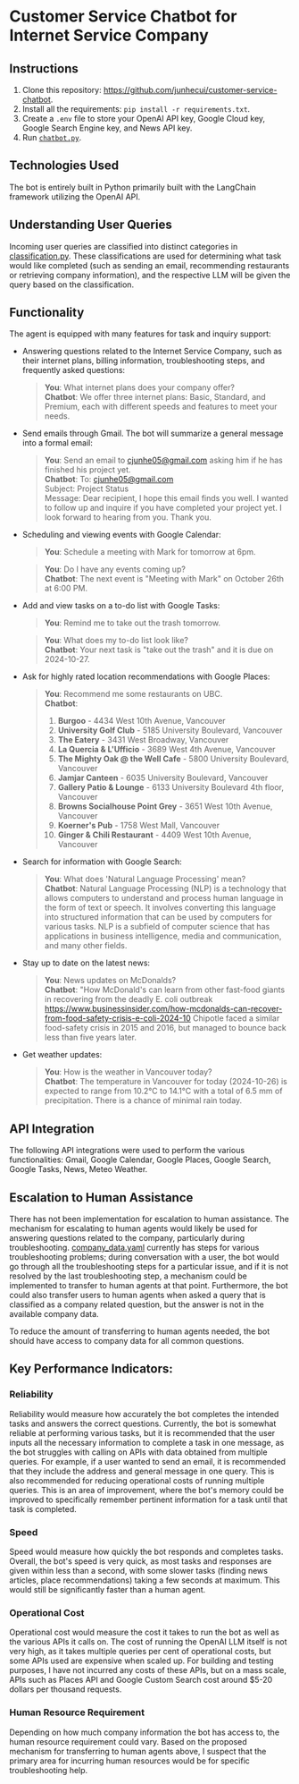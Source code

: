 # Customer Service Chatbot for Internet Service Company

## Instructions

1. Clone this repository: <https://github.com/junhecui/customer-service-chatbot>.
2. Install all the requirements: `pip install -r requirements.txt`.
3. Create a `.env` file to store your OpenAI API key, Google Cloud key, Google Search Engine key, and News API key.
4. Run [`chatbot.py`](src/chatbot.py).

## Technologies Used

The bot is entirely built in Python primarily built with the LangChain framework utilizing the OpenAI API. 

## Understanding User Queries

Incoming user queries are classified into distinct categories in [classification.py](src/classification.py). These classifications are used for determining what task would like completed (such as sending an email, recommending restaurants or retrieving company information), and the respective LLM will be given the query based on the classification.

## Functionality

The agent is equipped with many features for task and inquiry support:

* Answering questions related to the Internet Service Company, such as their internet plans, billing information, troubleshooting steps, and frequently asked questions:

   > **You**: What internet plans does your company offer? <br>
   > **Chatbot**: We offer three internet plans: Basic, Standard, and Premium, each with different speeds and features to meet your needs.

* Send emails through Gmail. The bot will summarize a general message into a formal email:

   > **You**: Send an email to cjunhe05@gmail.com asking him if he has finished his project yet. <br>
   > **Chatbot**: To: cjunhe05@gmail.com <br>
   > Subject: Project Status <br>
   > Message: Dear recipient, I hope this email finds you well. I wanted to follow up and inquire if you have completed your project yet. I look forward to hearing from you. Thank you.

* Scheduling and viewing events with Google Calendar:

   > **You**: Schedule a meeting with Mark for tomorrow at 6pm. <br>

   > **You**: Do I have any events coming up? <br>
   > **Chatbot**: The next event is "Meeting with Mark" on October 26th at 6:00 PM.

* Add and view tasks on a to-do list with Google Tasks:

   > **You**: Remind me to take out the trash tomorrow. <br>

   > **You**: What does my to-do list look like? <br>
   > **Chatbot**: Your next task is "take out the trash" and it is due on 2024-10-27.

* Ask for highly rated location recommendations with Google Places:

   > **You**: Recommend me some restaurants on UBC.  
    > **Chatbot**:
    > 1. **Burgoo** - 4434 West 10th Avenue, Vancouver  
    > 2. **University Golf Club** - 5185 University Boulevard, Vancouver  
    > 3. **The Eatery** - 3431 West Broadway, Vancouver  
    > 4. **La Quercia & L'Ufficio** - 3689 West 4th Avenue, Vancouver  
    > 5. **The Mighty Oak @ the Well Cafe** - 5800 University Boulevard, Vancouver  
    > 6. **Jamjar Canteen** - 6035 University Boulevard, Vancouver  
    > 7. **Gallery Patio & Lounge** - 6133 University Boulevard 4th floor, Vancouver  
    > 8. **Browns Socialhouse Point Grey** - 3651 West 10th Avenue, Vancouver  
    > 9. **Koerner's Pub** - 1758 West Mall, Vancouver  
    > 10. **Ginger & Chili Restaurant** - 4409 West 10th Avenue, Vancouver

* Search for information with Google Search:

   > **You**: What does 'Natural Language Processing' mean? <br>
   > **Chatbot**: Natural Language Processing (NLP) is a technology that allows computers to understand and process human language in the form of text or speech. It involves converting this language into structured information that can be used by computers for various tasks. NLP is a subfield of computer science that has applications in business intelligence, media and communication, and many other fields.

* Stay up to date on the latest news:

   > **You**: News updates on McDonalds? <br>
   > **Chatbot**: "How McDonald's can learn from other fast-food giants in recovering from the deadly E. coli outbreak
    https://www.businessinsider.com/how-mcdonalds-can-recover-from-food-safety-crisis-e-coli-2024-10
    Chipotle faced a similar food-safety crisis in 2015 and 2016, but managed to bounce back less than five years later.

* Get weather updates:

   > **You**: How is the weather in Vancouver today? <br>
   > **Chatbot**: The temperature in Vancouver for today (2024-10-26) is expected to range from 10.2°C to 14.1°C with a total of 6.5 mm of precipitation. There is a chance of minimal rain today.

## API Integration

The following API integrations were used to perform the various functionalities: Gmail, Google Calendar, Google Places, Google Search, Google Tasks, News, Meteo Weather.

## Escalation to Human Assistance

There has not been implementation for escalation to human assistance. The mechanism for escalating to human agents would likely be used for answering questions related to the company, particularly during troubleshooting. [company_data.yaml](src/company_data.yaml) currently has steps for various troubleshooting problems; during conversation with a user, the bot would go through all the troubleshooting steps for a particular issue, and if it is not resolved by the last troubleshooting step, a mechanism could be implemented to transfer to human agents at that point. Furthermore, the bot could also transfer users to human agents when asked a query that is classified as a company related question, but the answer is not in the available company data.

To reduce the amount of transferring to human agents needed, the bot should have access to company data for all common questions.

## Key Performance Indicators:

### Reliability

Reliability would measure how accurately the bot completes the intended tasks and answers the correct questions. Currently, the bot is somewhat reliable at performing various tasks, but it is recommended that the user inputs all the necessary information to complete a task in one message, as the bot struggles with calling on APIs with data obtained from multiple queries. For example, if a user wanted to send an email, it is recommended that they include the address and general message in one query. This is also recommended for reducing operational costs of running multiple queries. This is an area of improvement, where the bot's memory could be improved to specifically remember pertinent information for a task until that task is completed.

### Speed

Speed would measure how quickly the bot responds and completes tasks. Overall, the bot's speed is very quick, as most tasks and responses are given within less than a second, with some slower tasks (finding news articles, place recommendations) taking a few seconds at maximum. This would still be significantly faster than a human agent.

### Operational Cost

Operational cost would measure the cost it takes to run the bot as well as the various APIs it calls on. The cost of running the OpenAI LLM itself is not very high, as it takes multiple queries per cent of operational costs, but some APIs used are expensive when scaled up. For building and testing purposes, I have not incurred any costs of these APIs, but on a mass scale, APIs such as Places API and Google Custom Search cost around $5-20 dollars per thousand requests.

### Human Resource Requirement

Depending on how much company information the bot has access to, the human resource requirement could vary. Based on the proposed mechanism for transferring to human agents above, I suspect that the primary area for incurring human resources would be for specific troubleshooting help.
